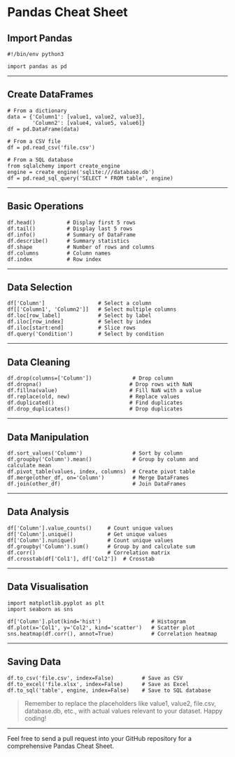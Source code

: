 # Pandas Cheat Sheet

## Import Pandas

```
#!/bin/env python3

import pandas as pd
```

---
## Create DataFrames

```
# From a dictionary
data = {'Column1': [value1, value2, value3],
        'Column2': [value4, value5, value6]}
df = pd.DataFrame(data)

# From a CSV file
df = pd.read_csv('file.csv')

# From a SQL database
from sqlalchemy import create_engine
engine = create_engine('sqlite:///database.db')
df = pd.read_sql_query('SELECT * FROM table', engine)
```

---
## Basic Operations
```
df.head()          # Display first 5 rows
df.tail()          # Display last 5 rows
df.info()          # Summary of DataFrame
df.describe()      # Summary statistics
df.shape           # Number of rows and columns
df.columns         # Column names
df.index           # Row index
```

---
## Data Selection
```
df['Column']                 # Select a column
df[['Column1', 'Column2']]   # Select multiple columns
df.loc[row_label]            # Select by label
df.iloc[row_index]           # Select by index
df.iloc[start:end]           # Slice rows
df.query('Condition')        # Select by condition
```

---
## Data Cleaning
```
df.drop(columns=['Column'])             # Drop column
df.dropna()                            # Drop rows with NaN
df.fillna(value)                       # Fill NaN with a value
df.replace(old, new)                   # Replace values
df.duplicated()                        # Find duplicates
df.drop_duplicates()                   # Drop duplicates
```

---
## Data Manipulation
```
df.sort_values('Column')                # Sort by column
df.groupby('Column').mean()             # Group by column and calculate mean
df.pivot_table(values, index, columns)  # Create pivot table
df.merge(other_df, on='Column')         # Merge DataFrames
df.join(other_df)                       # Join DataFrames
```

---
## Data Analysis
```
df['Column'].value_counts()     # Count unique values
df['Column'].unique()           # Get unique values
df['Column'].nunique()          # Count unique values
df.groupby('Column').sum()      # Group by and calculate sum
df.corr()                       # Correlation matrix
df.crosstab(df['Col1'], df['Col2'])  # Crosstab
```

---
## Data Visualisation
```
import matplotlib.pyplot as plt
import seaborn as sns

df['Column'].plot(kind='hist')                # Histogram
df.plot(x='Col1', y='Col2', kind='scatter')   # Scatter plot
sns.heatmap(df.corr(), annot=True)            # Correlation heatmap
```

---
## Saving Data
```
df.to_csv('file.csv', index=False)         # Save as CSV
df.to_excel('file.xlsx', index=False)      # Save as Excel
df.to_sql('table', engine, index=False)    # Save to SQL database
```

> Remember to replace the placeholders like value1, value2, file.csv, database.db, etc., with actual values relevant to your dataset. Happy coding!

---
Feel free to send a pull request into your GitHub repository for a comprehensive Pandas Cheat Sheet.


